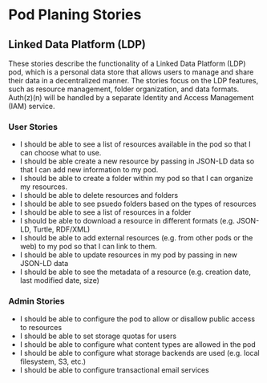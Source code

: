 # Pod Planing Stories

## Linked Data Platform (LDP)
These stories describe the functionality of a Linked Data Platform (LDP) pod, which is a personal data store that allows users to manage and share their data in a decentralized manner.
The stories focus on the LDP features, such as resource management, folder organization, and data formats. Auth(z)(n) will 
be handled by a separate Identity and Access Management (IAM) service.

### User Stories
* I should be able to see a list of resources available in the pod so that I can choose what to use.
* I should be able create a new resource by passing in JSON-LD data so that I can add new information to my pod.
* I should be able to create a folder within my pod so that I can organize my resources.
* I should be able to delete resources and folders
* I should be able to see psuedo folders based on the types of resources
* I should be able to see a list of resources in a folder
* I should be able to download a resource in different formats (e.g. JSON-LD, Turtle, RDF/XML)
* I should be able to add external resources (e.g. from other pods or the web) to my pod so that I can link to them.
* I should be able to update resources in my pod by passing in new JSON-LD data
* I should be able to see the metadata of a resource (e.g. creation date, last modified date, size)

### Admin Stories
* I should be able to configure the pod to allow or disallow public access to resources
* I should be able to set storage quotas for users
* I should be able to configure what content types are allowed in the pod
* I should be able to configure what storage backends are used (e.g. local filesystem, S3, etc.)
* I should be able to configure transactional email services